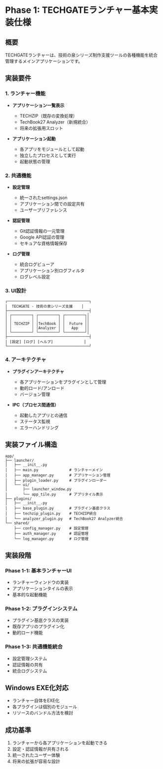 # Phase 1: TECHGATEランチャー基本実装仕様

## 概要
TECHGATEランチャーは、技術の泉シリーズ制作支援ツールの各種機能を統合管理するメインアプリケーションです。

## 実装要件

### 1. ランチャー機能
- **アプリケーション一覧表示**
  - TECHZIP（既存の変換処理）
  - TechBook27 Analyzer（新規統合）
  - 将来の拡張用スロット

- **アプリケーション起動**
  - 各アプリをモジュールとして起動
  - 独立したプロセスとして実行
  - 起動状態の管理

### 2. 共通機能
- **設定管理**
  - 統一されたsettings.json
  - アプリケーション間での設定共有
  - ユーザープリファレンス

- **認証管理**
  - Git認証情報の一元管理
  - Google API認証の管理
  - セキュアな資格情報保存

- **ログ管理**
  - 統合ログビューア
  - アプリケーション別ログフィルタ
  - ログレベル設定

### 3. UI設計
```
┌─────────────────────────────────────┐
│  TECHGATE - 技術の泉シリーズ支援    │
├─────────────────────────────────────┤
│ ┌─────────┐ ┌─────────┐ ┌─────────┐│
│ │         │ │         │ │         ││
│ │ TECHZIP │ │TechBook │ │  Future ││
│ │         │ │Analyzer │ │   App   ││
│ └─────────┘ └─────────┘ └─────────┘│
├─────────────────────────────────────┤
│ [設定] [ログ] [ヘルプ]              │
└─────────────────────────────────────┘
```

### 4. アーキテクチャ
- **プラグインアーキテクチャ**
  - 各アプリケーションをプラグインとして管理
  - 動的ロード/アンロード
  - バージョン管理

- **IPC（プロセス間通信）**
  - 起動したアプリとの通信
  - ステータス監視
  - エラーハンドリング

## 実装ファイル構造
```
app/
├── launcher/
│   ├── __init__.py
│   ├── main.py              # ランチャーメイン
│   ├── app_manager.py       # アプリケーション管理
│   ├── plugin_loader.py     # プラグインローダー
│   └── ui/
│       ├── launcher_window.py
│       └── app_tile.py      # アプリタイル表示
├── plugins/
│   ├── __init__.py
│   ├── base_plugin.py       # プラグイン基底クラス
│   ├── techzip_plugin.py    # TECHZIP統合
│   └── analyzer_plugin.py   # TechBook27 Analyzer統合
└── shared/
    ├── config_manager.py    # 設定管理
    ├── auth_manager.py      # 認証管理
    └── log_manager.py       # ログ管理
```

## 実装段階

### Phase 1-1: 基本ランチャーUI
- ランチャーウィンドウの実装
- アプリケーションタイルの表示
- 基本的な起動機能

### Phase 1-2: プラグインシステム
- プラグイン基底クラスの実装
- 既存アプリのプラグイン化
- 動的ロード機能

### Phase 1-3: 共通機能統合
- 設定管理システム
- 認証情報の共有
- 統合ログシステム

## Windows EXE化対応
- ランチャー自体をEXE化
- 各プラグインは個別のモジュール
- リソースのバンドル方法を検討

## 成功基準
1. ランチャーから各アプリケーションを起動できる
2. 設定・認証情報が共有される
3. 統一されたユーザー体験
4. 将来の拡張が容易な設計